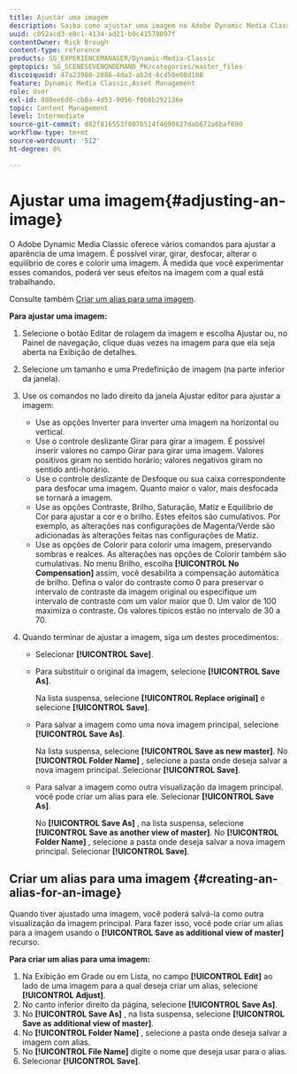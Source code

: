 ```yaml
---
title: Ajustar uma imagem
description: Saiba como ajustar uma imagem no Adobe Dynamic Media Classic.
uuid: c052acd3-e8c1-4134-ad21-b9c41578097f
contentOwner: Rick Brough
content-type: reference
products: SG_EXPERIENCEMANAGER/Dynamic-Media-Classic
geptopics: SG_SCENESEVENONDEMAND_PK/categories/master_files
discoiquuid: 47a23980-2886-4da3-ab2d-6cd50e00d188
feature: Dynamic Media Classic,Asset Management
role: User
exl-id: 880ee6d0-cb0a-4d53-9056-f0b8b292136e
topic: Content Management
level: Intermediate
source-git-commit: d82f816553f807b514f4690827dab672a6baf690
workflow-type: tm+mt
source-wordcount: '512'
ht-degree: 0%

---
```


# Ajustar uma imagem{#adjusting-an-image}

O Adobe Dynamic Media Classic oferece vários comandos para ajustar a aparência de uma imagem. É possível virar, girar, desfocar, alterar o equilíbrio de cores e colorir uma imagem. À medida que você experimentar esses comandos, poderá ver seus efeitos na imagem com a qual está trabalhando.

Consulte também [Criar um alias para uma imagem](adjusting-image.md#creating_an_alias_for_an_image).

**Para ajustar uma imagem:**

1. Selecione o botão Editar de rolagem da imagem e escolha Ajustar ou, no Painel de navegação, clique duas vezes na imagem para que ela seja aberta na Exibição de detalhes.
1. Selecione um tamanho e uma Predefinição de imagem (na parte inferior da janela).
1. Use os comandos no lado direito da janela Ajustar editor para ajustar a imagem:

   * Use as opções Inverter para inverter uma imagem na horizontal ou vertical.
   * Use o controle deslizante Girar para girar a imagem. É possível inserir valores no campo Girar para girar uma imagem. Valores positivos giram no sentido horário; valores negativos giram no sentido anti-horário.
   * Use o controle deslizante de Desfoque ou sua caixa correspondente para desfocar uma imagem. Quanto maior o valor, mais desfocada se tornará a imagem.
   * Use as opções Contraste, Brilho, Saturação, Matiz e Equilíbrio de Cor para ajustar a cor e o brilho. Estes efeitos são cumulativos. Por exemplo, as alterações nas configurações de Magenta/Verde são adicionadas às alterações feitas nas configurações de Matiz.
   * Use as opções de Colorir para colorir uma imagem, preservando sombras e realces. As alterações nas opções de Colorir também são cumulativas. No menu Brilho, escolha **[!UICONTROL No Compensation]** assim, você desabilita a compensação automática de brilho. Defina o valor do contraste como 0 para preservar o intervalo de contraste da imagem original ou especifique um intervalo de contraste com um valor maior que 0. Um valor de 100 maximiza o contraste. Os valores típicos estão no intervalo de 30 a 70.

1. Quando terminar de ajustar a imagem, siga um destes procedimentos:

   * Selecionar **[!UICONTROL Save]**.

   * Para substituir o original da imagem, selecione **[!UICONTROL Save As]**.

     Na lista suspensa, selecione **[!UICONTROL Replace original]** e selecione **[!UICONTROL Save]**.

   * Para salvar a imagem como uma nova imagem principal, selecione **[!UICONTROL Save As]**.

     Na lista suspensa, selecione **[!UICONTROL Save as new master]**.
No **[!UICONTROL Folder Name]** , selecione a pasta onde deseja salvar a nova imagem principal.
Selecionar **[!UICONTROL Save]**.

   * Para salvar a imagem como outra visualização da imagem principal. você pode criar um alias para ele. Selecionar **[!UICONTROL Save As]**.

     No **[!UICONTROL Save As]** , na lista suspensa, selecione **[!UICONTROL Save as another view of master]**.
No **[!UICONTROL Folder Name]** , selecione a pasta onde deseja salvar a nova imagem principal.
Selecionar **[!UICONTROL Save]**.

## Criar um alias para uma imagem {#creating-an-alias-for-an-image}

Quando tiver ajustado uma imagem, você poderá salvá-la como outra visualização da imagem principal. Para fazer isso, você pode criar um alias para a imagem usando o **[!UICONTROL Save as additional view of master]** recurso.

**Para criar um alias para uma imagem:**

1. Na Exibição em Grade ou em Lista, no campo **[!UICONTROL Edit]** ao lado de uma imagem para a qual deseja criar um alias, selecione **[!UICONTROL Adjust]**.
1. No canto inferior direito da página, selecione **[!UICONTROL Save As]**.
1. No **[!UICONTROL Save As]** , na lista suspensa, selecione **[!UICONTROL Save as additional view of master]**.
1. No **[!UICONTROL Folder Name]** , selecione a pasta onde deseja salvar a imagem com alias.
1. No **[!UICONTROL File Name]** digite o nome que deseja usar para o alias.
1. Selecionar **[!UICONTROL Save]**.
